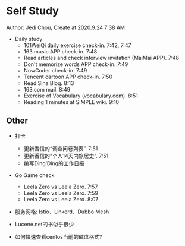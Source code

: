# Self Study

Author: Jedi Chou, Create at 2020.9.24 7:38 AM

* Daily study
  * 101WeiQi daily exercise check-in. 7:42, 7:47
  * 163 music APP check-in. 7:48
  * Read articles and check interview invitation (MaiMai APP). 7:48
  * Don't memorize words APP check-in. 7:49
  * NowCoder check-in. 7:49
  * Tencent cartoon APP check-in. 7:50
  * Read Sina Blog. 8:13
  * 163.com mail. 8:49
  * Exercise of Vocabulary (vocabulary.com). 8:51
  * Reading 1 minutes at SIMPLE wiki. 9:10

## Other

* 打卡
  * 更新香信的“调查问卷列表”. 7:51
  * 更新香信的“个人14天内旅居史”. 7:51
  * 编写Ding’Ding的工作日报

* Go Game check
  * Leela Zero vs Leela Zero. 7:57
  * Leela Zero vs Leela Zero. 7:59
  * Leela Zero vs Leela Zero. 8:07

* 服务网格: Istio、Linkerd、Dubbo Mesh
* Lucene.net的书似乎很少
* 如何快速查看centos当前的磁盘格式?
